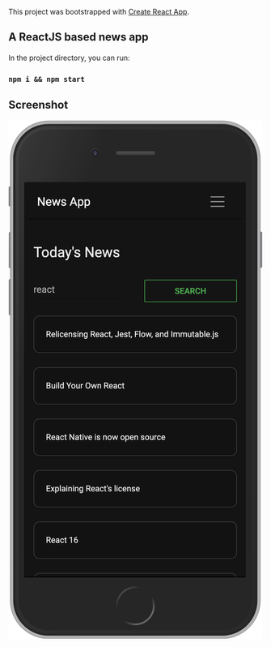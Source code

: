 This project was bootstrapped with [Create React App](https://github.com/facebook/create-react-app).

## A ReactJS based news app

#### 
In the project directory, you can run:
### `npm i && npm start`

## Screenshot

![](src/newsAppSS.png)
